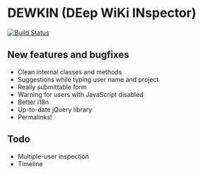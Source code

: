 DEWKIN (DEep WiKi INspector)
======
[![Build Status](https://travis-ci.org/ricordisamoa/dewkin.svg?branch=master)](https://travis-ci.org/ricordisamoa/dewkin)

New features and bugfixes
------
* Clean internal classes and methods
* Suggestions while typing user name and project
* Really submittable form
* Warning for users with JavaScript disabled
* Better i18n
* Up-to-date jQuery library
* Permalinks!

Todo
------
* Multiple-user inspection
* Timeline
